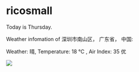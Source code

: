# ricosmall

Today is Thursday.

Weather infomation of 深圳市南山区， 广东省， 中国: 

Weather: 晴, Temperature: 18 ℃ , Air Index: 35 优

<img src="https://github-readme-stats.vercel.app/api?username=ricosmall&show_icons=true" />
